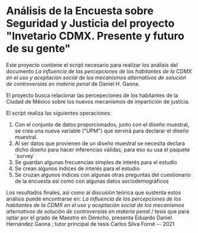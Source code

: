 # Análisis de la Encuesta sobre Seguridad y Justicia del proyecto "Invetario CDMX. Presente y futuro de su gente"

Este proyecto contiene el script necesario para realizar los análisis del documento *La influencia de las percepciones de los habitantes de la CDMX en el uso y aceptación social de los mecanismos alternativos de solución de controversias en materia penal* de Daniel H. Gaona.

El proyecto busca relacionar las percepeciones de los habitantes de la Ciudad de México sobre los nuevos mecanismos de impartición de justicia.

El script realiza las siguientes operaciones:

1.  Con el conjunto de datos proporcionados, junto con el diseño muestral, se crea una nueva variable ("UPM") que servirá para declarar el diseño muestral.
2.  Al ser datos que provienen de un diseño muestral se necesita declara dicho diseño para hacer inferencias válidas, para eso su usa el paquete ´survey´
3.  Se guardan algunas frecuencias simples de interés para el estudio
4.  Se crean algunos índices de interés para el estudio
5.  Se cruzan algunos índices con algunas otras preguntas del cuestionario de la encuesta así como con algunas datos sociodemográficos

Los resultados finales, así como al discusión teórica que sustenta estos análisis puede encontrarse en: *La influencia de las percepciones de los habitantes de la CDMX en el uso y aceptación social de los mecanismos alternativos de solución de controversias en materia penal* / tesis que para optar por el grado de Maestro en Derecho, presenta Eduardo Daniel Hernández Gaona ; tutor principal de tesis Carlos Silva Forné -- 2021
